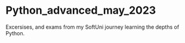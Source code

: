 # Python_advanced_may_2023

Excersises, and exams from my SoftUni journey learning the depths of Python.
